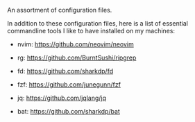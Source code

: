 An assortment of configuration files.

In addition to these configuration files, here is a list of essential
commandline tools I like to have installed on my machines:

- nvim: https://github.com/neovim/neovim

- rg: https://github.com/BurntSushi/ripgrep
- fd: https://github.com/sharkdp/fd
- fzf: https://github.com/junegunn/fzf

- jq: https://github.com/jqlang/jq
- bat: https://github.com/sharkdp/bat
